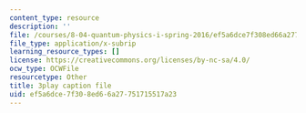 ```yaml
---
content_type: resource
description: ''
file: /courses/8-04-quantum-physics-i-spring-2016/ef5a6dce7f308ed66a27751715517a23_5u-9lFhCl5w.srt
file_type: application/x-subrip
learning_resource_types: []
license: https://creativecommons.org/licenses/by-nc-sa/4.0/
ocw_type: OCWFile
resourcetype: Other
title: 3play caption file
uid: ef5a6dce-7f30-8ed6-6a27-751715517a23
---
```

